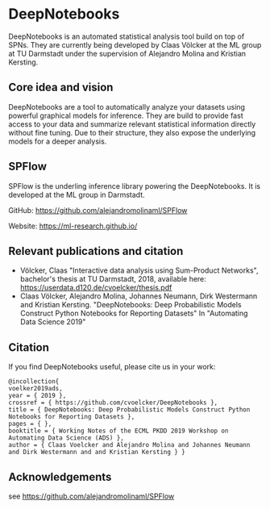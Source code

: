 # DeepNotebooks
DeepNotebooks is an automated statistical analysis tool build on top of SPNs. 
They are currently being developed by Claas Völcker at the ML group at TU 
Darmstadt under the supervision of Alejandro Molina and Kristian Kersting.

## Core idea and vision
DeepNotebooks are a tool to automatically analyze your datasets using 
powerful graphical models for inference. They are build to provide fast 
access to your data and summarize relevant statistical information directly
without fine tuning. Due to their structure, they also expose the underlying 
models for a deeper analysis.

## SPFlow
SPFlow is the underling inference library powering the DeepNotebooks. It is 
developed at the ML group in Darmstadt.

GitHub: https://github.com/alejandromolinaml/SPFlow

Website: https://ml-research.github.io/

## Relevant publications and citation
- Völcker, Claas "Interactive data analysis using Sum-Product Networks", bachelor's thesis at TU Darmstadt, 2018, available here: https://userdata.d120.de/cvoelcker/thesis.pdf
- Claas Völcker, Alejandro Molina, Johannes Neumann, Dirk Westermann and Kristian Kersting. "DeepNotebooks: Deep Probabilistic Models Construct Python Notebooks for Reporting Datasets" In "Automating Data Science 2019"

## Citation
If you find DeepNotebooks useful, please cite us in your work:
```
@incollection{
voelker2019ads, 
year = { 2019 }, 
crossref = { https://github.com/cvoelcker/DeepNotebooks }, 
title = { DeepNotebooks: Deep Probabilistic Models Construct Python Notebooks for Reporting Datasets }, 
pages = { }, 
booktitle = { Working Notes of the ECML PKDD 2019 Workshop on Automating Data Science (ADS) }, 
author = { Claas Voelcker and Alejandro Molina and Johannes Neumann and Dirk Westermann and and Kristian Kersting } }
```

## Acknowledgements
see https://github.com/alejandromolinaml/SPFlow

